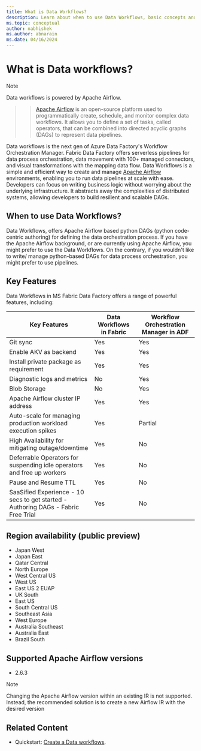 ```yaml
---
title: What is Data Workflows?
description: Learn about when to use Data Workflows, basic concepts and supported regions.
ms.topic: conceptual
author: nabhishek
ms.author: abnarain
ms.date: 04/16/2024
---
```

# What is Data workflows?

> [!NOTE]
> Data workflows is powered by Apache Airflow.

> > [Apache Airflow](https://airflow.apache.org/) is an open-source platform used to programmatically create, schedule, and monitor complex data workflows. It allows you to define a set of tasks, called operators, that can be combined into directed acyclic graphs (DAGs) to represent data pipelines.

Data workflows is the next gen of Azure Data Factory's Workflow Orchestration Manager.
Fabric Data Factory offers serverless pipelines for data process orchestration, data movement with 100+ managed connectors, and visual transformations with the mapping data flow.
Data Workflows is a simple and efficient way to create and manage [Apache Airflow](https://airflow.apache.org) environments, enabling you to run data pipelines at scale with ease. Developers can focus on writing business logic without worrying about the underlying infrastructure. It abstracts away the complexities of distributed systems, allowing developers to build resilient and scalable DAGs.

## When to use Data Workflows?

Data Workflows, offers Apache Airflow based python DAGs (python code-centric authoring) for defining the data orchestration process. If you have the Apache Airflow background, or are currently using Apache Airflow, you might prefer to use the Data Workflows. On the contrary, if you wouldn't like to write/ manage python-based DAGs for data process orchestration, you might prefer to use pipelines.

## Key Features
Data Workflows in MS Fabric Data Factory offers a range of powerful features, including:

| Key Features     | Data Workflows in Fabric | Workflow Orchestration Manager in ADF |
| ---------------- | --- | --- |
| Git sync | Yes | Yes |
| Enable AKV as backend | Yes | Yes|
| Install private package as requirement | Yes | Yes |
| Diagnostic logs and metrics | No | Yes |
| Blob Storage | No | Yes |
| Apache Airflow cluster IP address | Yes | Yes |
| Auto-scale for managing production workload execution spikes | Yes | Partial |
| High Availability for mitigating outage/downtime | Yes | No |
| Deferrable Operators for suspending idle operators and free up workers | Yes | No |
| Pause and Resume TTL | Yes | No |
| SaaSified Experience - 10 secs to get started - Authoring DAGs - Fabric Free Trial | Yes | No |


## Region availability (public preview)

- Japan West
- Japan East
- Qatar Central
- North Europe
- West Central US
- West US
- East US 2 EUAP
- UK South
- East US
- South Central US
- Southeast Asia
- West Europe
- Australia Southeast
- Australia East
- Brazil South

## Supported Apache Airflow versions

- 2.6.3

> [!NOTE]
> Changing the Apache Airflow version within an existing IR is not supported. Instead, the recommended solution is to create a new Airflow IR with the desired version


## Related Content

* Quickstart: [Create a Data workflows](../data-factory/create-data-workflows.md).

